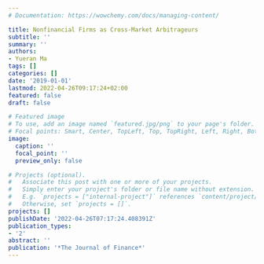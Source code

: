 ```yaml
---
# Documentation: https://wowchemy.com/docs/managing-content/

title: Nonfinancial Firms as Cross-Market Arbitrageurs
subtitle: ''
summary: ''
authors:
- Yueran Ma
tags: []
categories: []
date: '2019-01-01'
lastmod: 2022-04-26T09:17:24+02:00
featured: false
draft: false

# Featured image
# To use, add an image named `featured.jpg/png` to your page's folder.
# Focal points: Smart, Center, TopLeft, Top, TopRight, Left, Right, BottomLeft, Bottom, BottomRight.
image:
  caption: ''
  focal_point: ''
  preview_only: false

# Projects (optional).
#   Associate this post with one or more of your projects.
#   Simply enter your project's folder or file name without extension.
#   E.g. `projects = ["internal-project"]` references `content/project/deep-learning/index.md`.
#   Otherwise, set `projects = []`.
projects: []
publishDate: '2022-04-26T07:17:24.408391Z'
publication_types:
- '2'
abstract: ''
publication: '*The Journal of Finance*'
---
```

